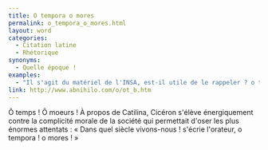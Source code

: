 ```yaml
---
title: O tempora o mores
permalink: o_tempora_o_mores.html
layout: word
categories:
  - Citation latine
  - Rhétorique
synonyms:
  - Quelle époque !
examples:
  - "Il s'agit du matériel de l'INSA, est-il utile de le rappeler ? o tempora o mores !"
link: http://www.abnihilo.com/o/ot_b.htm
---
```


Ô temps ! Ô moeurs !
À propos de Catilina, Cicéron s'élève énergiquement contre la complicité morale de la société qui permettait d'oser les plus énormes attentats : « Dans quel siècle vivons-nous ! s'écrie l'orateur, o tempora ! o mores ! »

